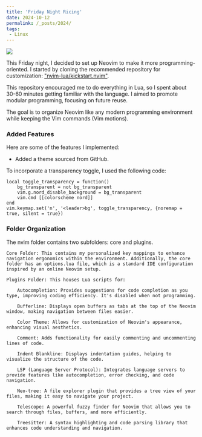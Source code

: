 ```yaml
---
title: 'Friday Night Ricing'
date: 2024-10-12
permalink: /_posts/2024/
tags:
 - Linux
---
```


![](img/rice.jpg)


This Friday night, I decided to set up Neovim to make it more programming-oriented. I started by cloning the recommended repository for customization: ["nvim-lua/kickstart.nvim"](https://github.com/nvim-lua/kickstart.nvim).

This repository encouraged me to do everything in Lua, so I spent about 30-60 minutes getting familiar with the language. I aimed to promote modular programming, focusing on future reuse.

The goal is to organize Neovim like any modern programming environment while keeping the Vim commands (Vim motions).

### Added Features

Here are some of the features I implemented:

- Added a theme sourced from GitHub.

To incorporate a transparency toggle, I used the following code:

    local toggle_transparency = function()
        bg_transparent = not bg_transparent
        vim.g.nord_disable_background = bg_transparent
        vim.cmd [[colorscheme nord]]
    end
    vim.keymap.set('n', '<leader>bg', toggle_transparency, {noremap = true, silent = true})


### Folder Organization

The nvim folder contains two subfolders: core and plugins.

    Core Folder: This contains my personalized key mappings to enhance navigation ergonomics within the environment. Additionally, the core folder has an options.lua file, which is a standard IDE configuration inspired by an online Neovim setup.

    Plugins Folder: This houses Lua scripts for:

        Autocompletion: Provides suggestions for code completion as you type, improving coding efficiency. It's disabled when not programming.

        Bufferline: Displays open buffers as tabs at the top of the Neovim window, making navigation between files easier.

        Color Theme: Allows for customization of Neovim's appearance, enhancing visual aesthetics.

        Comment: Adds functionality for easily commenting and uncommenting lines of code.

        Indent Blankline: Displays indentation guides, helping to visualize the structure of the code.

        LSP (Language Server Protocol): Integrates language servers to provide features like autocompletion, error checking, and code navigation.

        Neo-tree: A file explorer plugin that provides a tree view of your files, making it easy to navigate your project.

        Telescope: A powerful fuzzy finder for Neovim that allows you to search through files, buffers, and more efficiently.

        Treesitter: A syntax highlighting and code parsing library that enhances code understanding and navigation.
